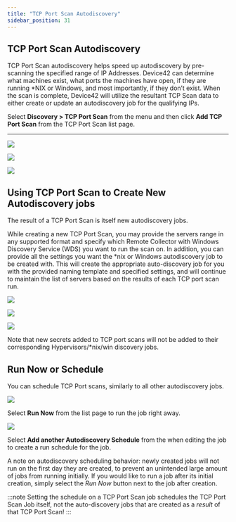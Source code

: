 ```yaml
---
title: "TCP Port Scan Autodiscovery"
sidebar_position: 31
---
```


## TCP Port Scan Autodiscovery

TCP Port Scan autodiscovery helps speed up autodiscovery by pre-scanning the specified range of IP Addresses. Device42 can determine what machines exist, what ports the machines have open, if they are running \*NIX or Windows, and most importantly, if they don’t exist. When the scan is complete, Device42 will utilize the resultant TCP Scan data to either create or update an autodiscovery job for the qualifying IPs.

Select **Discovery > TCP Port Scan** from the menu and then click **Add TCP Port Scan** from the TCP Port Scan list page.

* * *

![](/assets/images/WEB-762_TCP-add-new-1.png)

![](/assets/images/WEB-762_TCP-add-new-2.png)

![](/assets/images/WEB-762_TCP-add-new-3.png)

## Using TCP Port Scan to Create New Autodiscovery jobs

The result of a TCP Port Scan is itself new autodiscovery jobs.

While creating a new TCP Port Scan, you may provide the servers range in any supported format and specify which Remote Collector with Windows Discovery Service (WDS) you want to run the scan on. In addition, you can provide all the settings you want the \*nix or Windows autodiscovery job to be created with. This will create the appropriate auto-discovery job for you with the provided naming template and specified settings, and will continue to maintain the list of servers based on the results of each TCP port scan run.

![](/assets/images/WEB-762_TCP-view-1.png)

![](/assets/images/WEB-762_TCP-view-2.png)

![](/assets/images/WEB-762_TCP-view-3.png)

Note that new secrets added to TCP port scans will not be added to their corresponding Hypervisors/*nix/win discovery jobs.

## Run Now or Schedule

You can schedule TCP Port scans, similarly to all other autodiscovery jobs.

![](/assets/images/WEB-762_TCP-list-page-run-now.png)

Select **Run Now** from the list page to run the job right away.

![](/assets/images/WEB-762_TCP-list-page-add-schedule.png)

Select **Add another Autodiscovery Schedule** from the when editing the job to create a run schedule for the job.

A note on autodiscovery scheduling behavior: newly created jobs will not run on the first day they are created, to prevent an unintended large amount of jobs from running initially. If you would like to run a job after its initial creation, simply select the _Run Now_ button next to the job after creation.

:::note
Setting the schedule on a TCP Port Scan job schedules the TCP Port Scan Job itself, not the auto-discovery jobs that are created as a _result_ of that TCP Port Scan!
:::